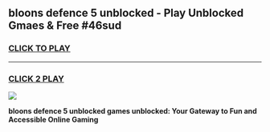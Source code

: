 
## bloons defence 5 unblocked - Play Unblocked Gmaes & Free #46sud
<h3>
<a href="https://news.freeplayer.one?title=bloons_defence_5_unblocked&ref=24F">CLICK TO PLAY</a></h3>
<hr>

<h3>
<a href="https://news.freeplayer.one?title=bloons_defence_5_unblocked&ref=24F">CLICK 2 PLAY</a>
  
</h3>

<a href="https://news.freeplayer.one?title=bloons_defence_5_unblocked&ref=24F/"><img src="https://clearcache.store/games.png"></a>


**bloons defence 5 unblocked games unblocked: Your Gateway to Fun and Accessible Online Gaming**
